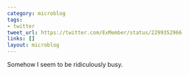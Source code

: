 ```yaml
---
category: microblog
tags:
- twitter
tweet_url: https://twitter.com/ExMember/status/2299352966
links: []
layout: microblog
---
```

Somehow I seem to be ridiculously busy.
